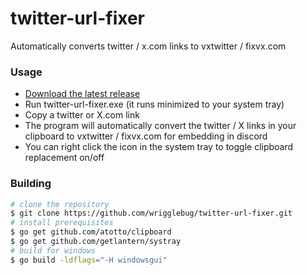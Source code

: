 # twitter-url-fixer
Automatically converts twitter / x.com links to vxtwitter / fixvx.com

### Usage
 - [Download the latest release](https://github.com/wrigglebug/twitter-url-fixer/releases/latest/download/twitter-url-fixer.exe)
 - Run twitter-url-fixer.exe (it runs minimized to your system tray)
 - Copy a twitter or X.com link
 - The program will automatically convert the twitter / X links in your clipboard to vxtwitter / fixvx.com for embedding in discord
 - You can right click the icon in the system tray to toggle clipboard replacement on/off
### Building
 ```bash
 # clone the repository
 $ git clone https://github.com/wrigglebug/twitter-url-fixer.git
 # install prerequisites
 $ go get github.com/atotto/clipboard
 $ go get github.com/getlantern/systray
 # build for windows
 $ go build -ldflags="-H windowsgui"
 ```
